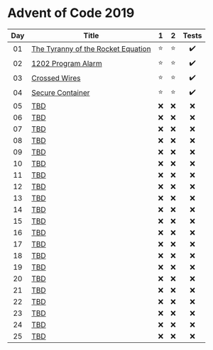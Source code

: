 # Advent of Code 2019

| Day | Title                                                                     |   1    |   2    |       Tests        |
| :-: | ------------------------------------------------------------------------- | :----: | :----: | :----------------: |
| 01  | [The Tyranny of the Rocket Equation](https://adventofcode.com/2019/day/1) | :star: | :star: | :heavy_check_mark: |
| 02  | [1202 Program Alarm](https://adventofcode.com/2019/day/2)                 | :star: | :star: | :heavy_check_mark: |
| 03  | [Crossed Wires](https://adventofcode.com/2019/day/3)                      | :star: | :star: | :heavy_check_mark: |
| 04  | [Secure Container](https://adventofcode.com/2019/day/4)                   | :star: | :star: | :heavy_check_mark: |
| 05  | [TBD](https://adventofcode.com/2019/day/5)                                |  :x:   |  :x:   |        :x:         |
| 06  | [TBD](https://adventofcode.com/2019/day/6)                                |  :x:   |  :x:   |        :x:         |
| 07  | [TBD](https://adventofcode.com/2019/day/7)                                |  :x:   |  :x:   |        :x:         |
| 08  | [TBD](https://adventofcode.com/2019/day/8)                                |  :x:   |  :x:   |        :x:         |
| 09  | [TBD](https://adventofcode.com/2019/day/9)                                |  :x:   |  :x:   |        :x:         |
| 10  | [TBD](https://adventofcode.com/2019/day/10)                               |  :x:   |  :x:   |        :x:         |
| 11  | [TBD](https://adventofcode.com/2019/day/11)                               |  :x:   |  :x:   |        :x:         |
| 12  | [TBD](https://adventofcode.com/2019/day/12)                               |  :x:   |  :x:   |        :x:         |
| 13  | [TBD](https://adventofcode.com/2019/day/13)                               |  :x:   |  :x:   |        :x:         |
| 14  | [TBD](https://adventofcode.com/2019/day/14)                               |  :x:   |  :x:   |        :x:         |
| 15  | [TBD](https://adventofcode.com/2019/day/15)                               |  :x:   |  :x:   |        :x:         |
| 16  | [TBD](https://adventofcode.com/2019/day/16)                               |  :x:   |  :x:   |        :x:         |
| 17  | [TBD](https://adventofcode.com/2019/day/17)                               |  :x:   |  :x:   |        :x:         |
| 18  | [TBD](https://adventofcode.com/2019/day/18)                               |  :x:   |  :x:   |        :x:         |
| 19  | [TBD](https://adventofcode.com/2019/day/19)                               |  :x:   |  :x:   |        :x:         |
| 20  | [TBD](https://adventofcode.com/2019/day/20)                               |  :x:   |  :x:   |        :x:         |
| 21  | [TBD](https://adventofcode.com/2019/day/21)                               |  :x:   |  :x:   |        :x:         |
| 22  | [TBD](https://adventofcode.com/2019/day/22)                               |  :x:   |  :x:   |        :x:         |
| 23  | [TBD](https://adventofcode.com/2019/day/23)                               |  :x:   |  :x:   |        :x:         |
| 24  | [TBD](https://adventofcode.com/2019/day/24)                               |  :x:   |  :x:   |        :x:         |
| 25  | [TBD](https://adventofcode.com/2019/day/25)                               |  :x:   |  :x:   |        :x:         |
